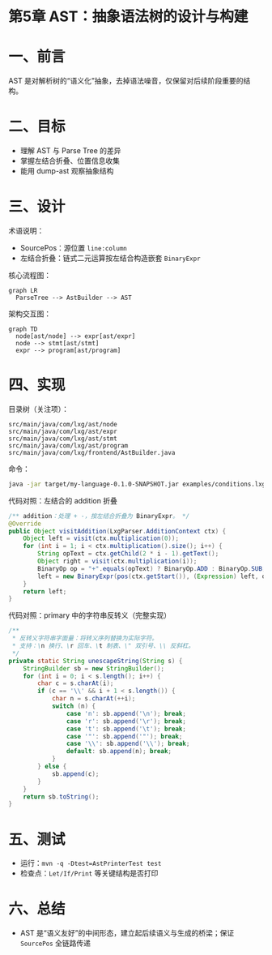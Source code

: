 # 第5章 AST：抽象语法树的设计与构建

# 一、前言

AST 是对解析树的“语义化”抽象，去掉语法噪音，仅保留对后续阶段重要的结构。

# 二、目标

- 理解 AST 与 Parse Tree 的差异
- 掌握左结合折叠、位置信息收集
- 能用 dump-ast 观察抽象结构

# 三、设计

术语说明：

- SourcePos：源位置 `line:column`
- 左结合折叠：链式二元运算按左结合构造嵌套 `BinaryExpr`

核心流程图：

```mermaid
graph LR
  ParseTree --> AstBuilder --> AST
```

架构交互图：

```mermaid
graph TD
  node[ast/node] --> expr[ast/expr]
  node --> stmt[ast/stmt]
  expr --> program[ast/program]
```

# 四、实现

目录树（关注项）：

```text
src/main/java/com/lxg/ast/node
src/main/java/com/lxg/ast/expr
src/main/java/com/lxg/ast/stmt
src/main/java/com/lxg/ast/program
src/main/java/com/lxg/frontend/AstBuilder.java
```

命令：

```bash
java -jar target/my-language-0.1.0-SNAPSHOT.jar examples/conditions.lxg --dump-ast
```

代码对照：左结合的 addition 折叠

```134:147:src/main/java/com/lxg/frontend/AstBuilder.java
/** addition：处理 + -，按左结合折叠为 BinaryExpr。 */
@Override
public Object visitAddition(LxgParser.AdditionContext ctx) {
    Object left = visit(ctx.multiplication(0));
    for (int i = 1; i < ctx.multiplication().size(); i++) {
        String opText = ctx.getChild(2 * i - 1).getText();
        Object right = visit(ctx.multiplication(i));
        BinaryOp op = "+".equals(opText) ? BinaryOp.ADD : BinaryOp.SUB;
        left = new BinaryExpr(pos(ctx.getStart()), (Expression) left, op, (Expression) right);
    }
    return left;
}
```

代码对照：primary 中的字符串反转义（完整实现）

```204:227:src/main/java/com/lxg/frontend/AstBuilder.java
/**
 * 反转义字符串字面量：将转义序列替换为实际字符。
 * 支持：\n 换行、\r 回车、\t 制表、\" 双引号、\\ 反斜杠。
 */
private static String unescapeString(String s) {
    StringBuilder sb = new StringBuilder();
    for (int i = 0; i < s.length(); i++) {
        char c = s.charAt(i);
        if (c == '\\' && i + 1 < s.length()) {
            char n = s.charAt(++i);
            switch (n) {
                case 'n': sb.append('\n'); break;
                case 'r': sb.append('\r'); break;
                case 't': sb.append('\t'); break;
                case '"': sb.append('"'); break;
                case '\\': sb.append('\\'); break;
                default: sb.append(n); break;
            }
        } else {
            sb.append(c);
        }
    }
    return sb.toString();
}
```

# 五、测试

- 运行：`mvn -q -Dtest=AstPrinterTest test`
- 检查点：`Let/If/Print` 等关键结构是否打印

# 六、总结

- AST 是“语义友好”的中间形态，建立起后续语义与生成的桥梁；保证 `SourcePos` 全链路传递 
